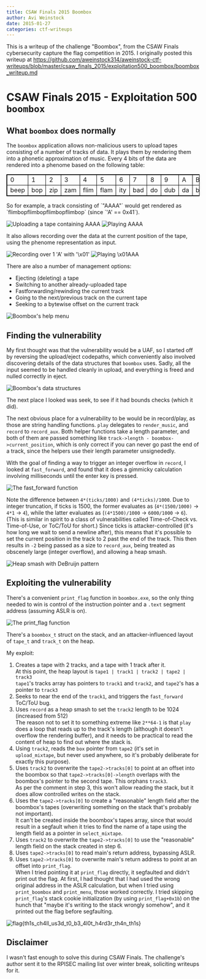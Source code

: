 ```yaml
---
title: CSAW Finals 2015 Boombox
author: Avi Weinstock
date: 2015-01-27
categories: ctf-writeups
---
```


This is a writeup of the challenge "Boombox", from the CSAW Finals cybersecurity capture the flag competition in 2015.
I originally posted this writeup at <https://github.com/aweinstock314/aweinstock-ctf-writeups/blob/master/csaw_finals_2015/exploitation500_boombox/boombox_writeup.md>

# CSAW Finals 2015 - Exploitation 500 `boombox`

## What `boombox` does normally
The `boombox` application allows non-malicious users to upload tapes consisting of a number of tracks of data.
It plays them by rendering them into a phonetic approximation of music.
Every 4 bits of the data are rendered into a phenome based on the following table:
<style type="text/css"> table, td { border: 1pt solid black } </style>
<table>
<tr>
<td>0</td>
<td>1</td>
<td>2</td>
<td>3</td>
<td>4</td>
<td>5</td>
<td>6</td>
<td>7</td>
<td>8</td>
<td>9</td>
<td>A</td>
<td>B</td>
<td>C</td>
<td>D</td>
<td>E</td>
<td>F</td>
</tr>
<tr>
<td>beep</td>
<td>bop</td>
<td>zip</td>
<td>zam</td>
<td>flim</td>
<td>flam</td>
<td>ity</td>
<td>bad</td>
<td>do</td>
<td>dub</td>
<td>da</td>
<td>bez</td>
<td>um</td>
<td>yo</td>
<td>wop</td>
<td>bap</td>
</tr>
</table>
So for example, a track consisting of `"AAAA"` would get rendered as `flimbopflimbopflimbopflimbop` (since `'A' == 0x41`).

<!--more-->

![](/images/2015-01-27-boombox/screenshot_upload_AAAA.png "Uploading a tape containing AAAA")
![](/images/2015-01-27-boombox/screenshot_play_AAAA.png "Playing AAAA")

It also allows recording over the data at the current position of the tape, using the phenome representation as input.

![](/images/2015-01-27-boombox/screenshot_record_beepbop.png "Recording over 1 'A' with '\x01'")
![](/images/2015-01-27-boombox/screenshot_play_beepbop.png "Playing \x01AAA")

There are also a number of management options:

* Ejecting (deleting) a tape
* Switching to another already-uploaded tape
* Fastforwarding/rewinding the current track
* Going to the next/previous track on the current tape
* Seeking to a bytewise offset on the current track

![](/images/2015-01-27-boombox/screenshot_help.png "Boombox's help menu")

## Finding the vulnerability
My first thought was that the vulnerability would be a UAF, so I started off by reversing the upload/eject codepaths, which conveniently also involved discovering details of the data structures that `boombox` uses.
Sadly, all the input seemed to be handled cleanly in upload, and everything is freed and nulled correctly in eject.

![](/images/2015-01-27-boombox/screenshot_datastructures_code.png "Boombox's data structures")

The next place I looked was seek, to see if it had bounds checks (which it did).

The next obvious place for a vulnerability to be would be in record/play, as those are string handling functions.
`play` delegates to `render_music`, and `record` to `record_aux`.
Both helper functions take a length parameter, and both of them are passed something like `track->length - boombox->current_position`, which is only correct if you can never go past the end of a track, since the helpers use their length parameter unsignededly.

With the goal of finding a way to trigger an integer overflow in `record`, I looked at `fast_forward`, and found that it does a gimmicky calculation involving milliseconds until the enter key is pressed.

![](/images/2015-01-27-boombox/screenshot_fastforward_code.png "The fast_forward function")

Note the difference between `4*(ticks/1000)` and `(4*ticks)/1000`.
Due to integer truncation, if ticks is 1500, the former evaluates as (`4*(1500/1000)` -> `4*1` -> `4`), while the latter evaluates as (`(4*1500)/1000` -> `6000/1000` -> `6`).
(This is similar in spirit to a class of vulnerabilities called Time-of-Check vs. Time-of-Use, or ToC/ToU for short.)
Since ticks is attacker-controlled (it's how long we wait to send a newline after), this means that it's possible to set the current position in the track to 2 past the end of the track.
This then results in `-2` being passed as a size to `record_aux`, being treated as obscenely large (integer overflow), and allowing a heap smash.

![](/images/2015-01-27-boombox/screenshot_debruijn.png "Heap smash with DeBruijn pattern")

## Exploiting the vulnerability
There's a convenient `print_flag` function in `boombox.exe`, so the only thing needed to win is control of the instruction pointer and a `.text` segment address (assuming ASLR is on).

![](/images/2015-01-27-boombox/screenshot_printflag_r2.png "The print_flag function")

There's a `boombox_t` struct on the stack, and an attacker-influenced layout of `tape_t` and `track_t` on the heap.

My exploit:

1. Creates a tape with 2 tracks, and a tape with 1 track after it.\
At this point, the heap layout is `tape1 | track1 | track2 | tape2 | track3`\
`tape1`'s tracks array has pointers to `track1` and `track2`, and `tape2`'s has a pointer to `track3`
2. Seeks to near the end of the `track1`, and triggers the `fast_forward` ToC/ToU bug.
3. Uses `record` as a heap smash to set the `track2` length to be 1024 (increased from 512)\
The reason not to set it to something extreme like `2**64-1` is that `play` does a loop that reads up to the track's length (although it doesn't overflow the rendering buffer), and it needs to be practical to read the content of heap to find out where the stack is.
4. Using `track2`, reads the `box` pointer from `tape2` (it's set in `upload_mixtape`, but never used anywhere, so it's probably deliberate for exactly this purpose).
5. Uses `track2` to overwrite the `tape2->tracks[0]` to point at an offset into the boombox so that `tape2->tracks[0]->length` overlaps with the boombox's pointer to the second tape.
This orphans `track3`.\
As per the comment in step 3, this won't allow reading the stack, but it does allow controlled writes on the stack.
6. Uses the `tape2->tracks[0]` to create a "reasonable" length field after the boombox's tapes (overwriting something on the stack that's probably not important).\
It can't be created inside the boombox's tapes array, since that would result in a segfault when it tries to find the name of a tape using the length field as a pointer in `select_mixtape`.
7. Uses `track2` to overwrite the `tape2->tracks[0]` to use the "reasonable" length field on the stack created in step 6.
8. Uses `tape2->tracks[0]` to read main's return address, bypassing ASLR.
9. Uses `tape2->tracks[0]` to overwrite main's return address to point at an offset into `print_flag`.\
When I tried pointing it at `print_flag` directly, it segfaulted and didn't print out the flag.
At first, I had thought that I had used the wrong original address in the ASLR calculation, but when I tried using `print_boombox` and `print_menu`, those worked correctly. I tried skipping `print_flag`'s stack cookie initialization (by using `print_flag+0x1b`) on the hunch that "maybe it's writing to the stack wrongly somehow", and it printed out the flag before segfaulting.

![](/images/2015-01-27-boombox/screenshot_boombox_flag.png "flag{th1s_ch4ll_us3d_t0_b3_4l0t_h4rd3r_th4n_th1s}")

## Disclaimer
I wasn't fast enough to solve this during CSAW Finals.
The challenge's author sent it to the RPISEC mailing list over winter break, soliciting writeups for it.
